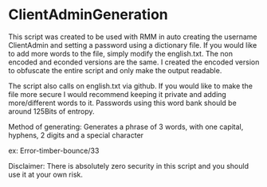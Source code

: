 # ClientAdminGeneration


This script was created to be used with RMM in auto creating the username ClientAdmin and setting a password using a dictionary file. If you would like to add more words to the file, simply modify the english.txt.
The non encoded and econded versions are the same. I created the encoded version to obfuscate the entire script and only make the output readable.

The script also calls on english.txt via github. If you would like to make the file more secure I would recommend keeping it private and adding more/different words to it. Passwords using this word bank should be around 125Bits of entropy.


Method of generating:
Generates a phrase of 3 words, with one capital, hyphens, 2 digits and a special character

ex:  Error-timber-bounce/33



Disclaimer:
There is absolutely zero security in this script and you should use it at your own risk.
